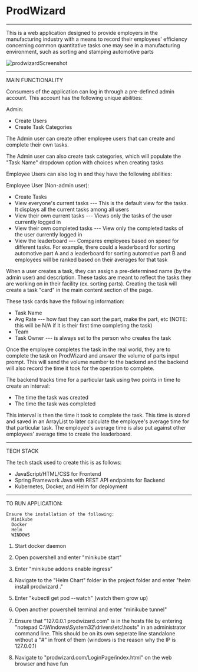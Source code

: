 # ProdWizard
-------------------------------------------

This is a web application designed to provide employers in the manufacturing industry with a means to record their employees' efficiency concerning common quantitative tasks one may see in a manufacturing environment, such as sorting and stamping automotive parts


![prodwizardScreenshot](https://github.com/StefaniakChristopher/EmployeeManagementSystem/assets/123501656/f984de41-7d29-43b9-93a7-af9b32804e0c)


-------------------------------------------
MAIN FUNCTIONALITY

Consumers of the application can log in through a pre-defined admin account. This account has the following unique abilities:

Admin:
- Create Users
- Create Task Categories

The Admin user can create other employee users that can create and complete their own tasks. 

The Admin user can also create task categories, which will populate the "Task Name" dropdown option with choices when creating tasks

Employee Users can also log in and they have the following abilities:

Employee User (Non-admin user):
- Create Tasks
- View everyone's current tasks --- This is the default view for the tasks. It displays all the current tasks among all users
- View their own current tasks --- Views only the tasks of the user currently logged in
- View their own completed tasks --- View only the completed tasks of the user currently logged in 
- View the leaderboard --- Compares employees based on speed for different tasks. For example, there could a leaderboard for sorting automotive part A and a leaderboard for sorting automotive part B and employees will be ranked based on their averages for that task

When a user creates a task, they can assign a pre-determined name (by the admin user) and description. These tasks are meant to reflect the tasks they are working on in their facility (ex. sorting parts). Creating the task will create a task "card" in the main content section of the page. 

These task cards have the following information:
- Task Name
- Avg Rate --- how fast they can sort the part, make the part, etc (NOTE: this will be N/A if it is their first time completing the task)
- Team
- Task Owner  --- is always set to the person who creates the task

Once the employee completes the task in the real world, they are to complete the task on ProdWizard and answer the volume of parts input prompt.
This will send the volume number to the backend and the backend will also record the time it took for the operation to complete.

The backend tracks time for a particular task using two points in time to create an interval:
- The time the task was created
- The time the task was completed

This interval is then the time it took to complete the task. This time is stored and saved in an ArrayList to later calculate the employee's average time for that particular task. The employee's average time is also put against other employees' average time to create the leaderboard.

-------------------------------------------
TECH STACK

The tech stack used to create this is as follows:

- JavaScript/HTML/CSS for Frontend
- Spring Framework Java with REST API endpoints for Backend
- Kubernetes, Docker, and Helm for deployment

-------------------------------------------
TO RUN APPLICATION:

    Ensure the installation of the following:
      Minikube
      Docker
      Helm
      WINDOWS

  1. Start docker daemon

  2. Open powershell and enter "minikube start"

  3. Enter "minikube addons enable ingress"

  4. Navigate to the "Helm Chart" folder in the project folder and enter "helm install prodwizard ."

  4. Enter "kubectl get pod --watch" (watch them grow up)

  5. Open another powershell terminal and enter "minikube tunnel"

  6. Ensure that "127.0.0.1 prodwizard.com" is in the hosts file by entering "notepad C:\Windows\System32\drivers\etc\hosts" in an administrator command line. This should be on its own seperate line standalone without a "#" in front of them (windows is the reason why the IP is 127.0.0.1)

  7. Navigate to "prodwizard.com/LoginPage/index.html" on the web browser and have fun
